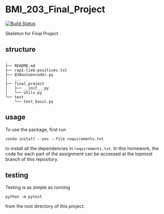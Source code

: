 # BMI_203_Final_Project

[![Build
 Status](https://travis-ci.org/alisonsu/BMI_203_Final_Project.svg?branch=master)](https://travis-ci.org/alisonsu/BMI_203_Final_Project)

Skeleton for Final Project


## structure

```
.
├── README.md
├── rap1-lieb-positives.txt
├── 838autoencoder.py
│   ...
├── final_project
│   ├── __init__.py
│   └── utils.py
└── test
    └── test_basic.py
```

## usage

To use the package, first run

```
conda install --yes --file requirements.txt
```

to install all the dependencies in `requirements.txt`. In this homework,
the code for each part of the assignment can be accessed at the topmost 
branch of this repository.


## testing

Testing is as simple as running

```
python -m pytest
```

from the root directory of this project.

